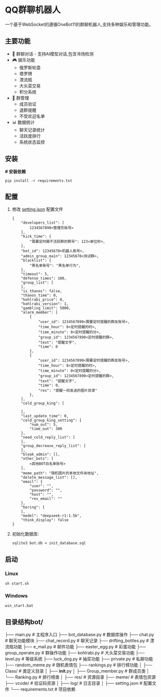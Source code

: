 # QQ群聊机器人

一个基于WebSocket的遵循OneBot11的群聊机器人,支持多种娱乐和管理功能。

## 主要功能

* 💬 群聊对话 - 支持AI模型对话,包含冷场检测
* 🎮 娱乐功能
  * 俄罗斯轮盘
  * 塔罗牌
  * 漂流瓶
  * 大头菜交易
  * 积分系统
* 👥 群管理
  * 成员验证
  * 退群提醒
  * 不受欢迎名单
* 📊 数据统计
  * 聊天记录统计
  * 活跃度排行
  * 系统状态监控

## 安装

**# 安装依赖**

```
pip install -r requirements.txt
```

## 配置

1. 修改 [setting.json](vscode-file://vscode-app/c:/Users/15056/AppData/Local/Programs/Microsoft%20VS%20Code/resources/app/out/vs/code/electron-sandbox/workbench/workbench.html) 配置文件

   ```
   {
       "developers_list": [
           1234567890<管理员账号>
       ],
       "kick_time": {
           "需要定时踢不活跃群的群号": 123<单位秒>,
       },
       "bot_id": 12345670<机器人账号>,
       "admin_group_main": 12345670<测试群>,
       "blacklist": {
           "黑名单账号": "黑名单行为",
       },
       "timeout": 5,
       "defense_times": 100,
       "group_list": [
       ],
       "is_thanos": false,
       "thanos_time": 0,
       "kohlrabi_price": 0,
       "kohlrabi_version": 1,
       "gambling_limit": 5000,
       "alarm_member": [
           {
               "user_id": 1234567890<需要定时提醒的群友账号>,
               "time_hour": 8<定时提醒的时>,
               "time_minute": 0<定时提醒的分>,
               "group_id": 1234567890<定时提醒的群>,
               "text": "提醒文字",
               "time": 0
           },
           {
               "user_id": 1234567890<需要定时提醒的群友账号>,
               "time_hour": 8<定时提醒的时>,
               "time_minute": 0<定时提醒的分>,
               "group_id": 1234567890<定时提醒的群>,
               "text": "提醒文字",
               "time": 0,
               "res": "提醒一同发送的图片目录"
           },
       ],
       "cold_group_king": [

       ],
       "last_update_time": 0,
       "cold_group_king_setting": {
           "num_out": 5,
           "time_out": 300
       },
       "need_cold_reply_list": [
       ],
       "group_decrease_reply_list": [
       ],
       "bleak_admin": [],
       "other_bots": [
           <其他BOT白名单账号>
       ],
       "meme_path": "随机图片的本地文件夹地址",
       "delete_message_list": [],
       "email": {
           "user": "",
           "password": "",
           "host": "",
           "rev_email": ""
       },
       "boring": [
       ],
       "model": "deepseek-r1:1.5b",
       "think_display": false
   }
   ```
2. 初始化数据库:

   ```
   sqlite3 bot.db < init_database.sql
   ```

## 启动

### Linux

```
sh start.sh
```

### Windows

```
win_start.bat
```

## 目录结构bot/

├── main.py                # 主程序入口
├── bot_database.py        # 数据库操作
├── chat.py               # 聊天功能模块
├── chat_record.py        # 聊天记录
├── drifting_bottles.py   # 漂流瓶功能
├── e_mail.py            # 邮件功能
├── easter_egg.py        # 彩蛋功能
├── group_operate.py     # 群操作功能
├── kohlrabi.py          # 大头菜交易功能
├── level.py            # 等级系统
├── luck_dog.py         # 抽奖功能
├── private.py          # 私聊功能
├── random_meme.py      # 随机表情包
├── rankings.py         # 排行榜功能
│
├── Class/              # 类定义目录
│   ├── __init__.py
│   ├── Group_member.py # 群成员类
│   └── Ranking.py      # 排行榜类
│
├── res/               # 资源目录
├── meme/          # 表情包资源
├── vcode/         # 验证码资源
│
├── log/              # 日志目录
│
├── setting.json      # 配置文件
└── requirements.txt  # 项目依赖
